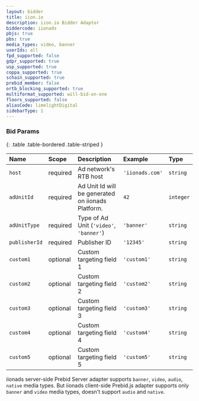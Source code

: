 ```yaml
---
layout: bidder
title: iion.io
description: iion.io Bidder Adaptor
biddercode: iionads
pbjs: true
pbs: true
media_types: video, banner
userIds: all
fpd_supported: false
gdpr_supported: true
usp_supported: true
coppa_supported: true
schain_supported: true
prebid_member: false
ortb_blocking_supported: true
multiformat_supported: will-bid-on-one
floors_supported: false
aliasCode: limelightDigital
sidebarType: 1
---
```


### Bid Params

{: .table .table-bordered .table-striped }

| Name          | Scope    | Description                                       | Example         | Type      |
|:--------------|:---------|:--------------------------------------------------|:----------------|:----------|
| `host`        | required | Ad network's RTB host                             | `'iionads.com'` | `string`  |
| `adUnitId`    | required | Ad Unit Id will be generated on iionads Platform. | `42`            | `integer` |
| `adUnitType`  | required | Type of Ad Unit (`'video'`, `'banner'`)           | `'banner'`      | `string`  |
| `publisherId` | required | Publisher ID                                      | `'12345'`       | `string`  |
| `custom1`     | optional | Custom targeting field 1                          | `'custom1'`     | `string`  |
| `custom2`     | optional | Custom targeting field 2                          | `'custom2'`     | `string`  |
| `custom3`     | optional | Custom targeting field 3                          | `'custom3'`     | `string`  |
| `custom4`     | optional | Custom targeting field 4                          | `'custom4'`     | `string`  |
| `custom5`     | optional | Custom targeting field 5                          | `'custom5'`     | `string`  |

iionads server-side Prebid Server adapter supports `banner`, `video`, `audio`, `native` media types. But iionads client-side Prebid.js adapter supports only `banner` and `video` media types, doesn't support `audio` and `native`.
